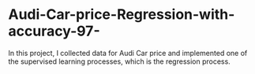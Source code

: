 # Audi-Car-price-Regression-with-accuracy-97-
In this project, I collected data for Audi Car price and implemented one of the supervised learning processes, which is the regression process.
